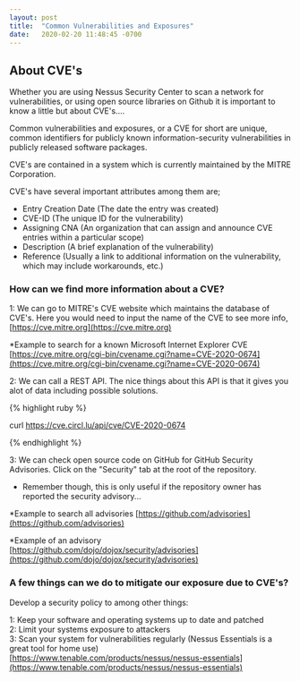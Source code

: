 ```yaml
---
layout: post
title:  "Common Vulnerabilities and Exposures"
date:   2020-02-20 11:48:45 -0700
---
```


## About CVE's

<!--break-->

Whether you are using Nessus Security Center to scan a network for vulnerabilities, or using open source libraries on Github
it is important to know a little but about CVE's....

Common vulnerabilities and exposures, or a CVE for short are unique, common identifiers for publicly known information-security vulnerabilities 
in publicly released software packages.

CVE's are contained in a system which is currently maintained by the MITRE Corporation.

CVE's have several important attributes among them are;
* Entry Creation Date (The date the entry was created)
* CVE-ID (The unique ID for the vulnerability)
* Assigning CNA (An organization that can assign and announce CVE entries within a particular scope)
* Description (A brief explanation of the vulnerability)
* Reference (Usually a link to additional information on the vulnerability, which may include workarounds, etc.)

### How can we find more information about a CVE?

1: We can go to MITRE's CVE website which maintains the database of CVE's. Here you would need to input the name of the CVE to see more info,
[https://cve.mitre.org](https://cve.mitre.org)

*Example to search for a known Microsoft Internet Explorer CVE
[https://cve.mitre.org/cgi-bin/cvename.cgi?name=CVE-2020-0674](https://cve.mitre.org/cgi-bin/cvename.cgi?name=CVE-2020-0674)


2: We can call a REST API. The nice things about this API is that it gives you alot of data including possible solutions.

{% highlight ruby %}

curl https://cve.circl.lu/api/cve/CVE-2020-0674

{% endhighlight %}

3: We can check open source code on GitHub for GitHub Security Advisories. Click on the "Security" tab at the root of the repository.
* Remember though, this is only useful if the repository owner has reported the security advisory...

*Example to search all advisories 
[https://github.com/advisories](https://github.com/advisories)

*Example of an advisory 
[https://github.com/dojo/dojox/security/advisories](https://github.com/dojo/dojox/security/advisories)

### A few things can we do to mitigate our exposure due to CVE's?

Develop a security policy to among other things:

1: Keep your software and operating systems up to date and patched  
2: Limit your systems exposure to attackers  
3: Scan your system for vulnerabilities regularly (Nessus Essentials is a great tool for home use) [https://www.tenable.com/products/nessus/nessus-essentials](https://www.tenable.com/products/nessus/nessus-essentials)  